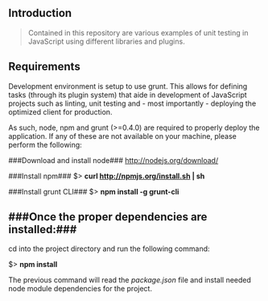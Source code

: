 Introduction
---
> Contained in this repository are various examples of unit testing in JavaScript using different libraries and plugins.

Requirements
---
Development environment is setup to use grunt. This allows for defining tasks (through its plugin system) that aide in development of JavaScript projects such as linting, unit testing and - most importantly - deploying the optimized client for production.

As such, node, npm and grunt (>=0.4.0) are required to properly deploy the application. If any of these are not available on your machine, please perform the following:

###Download and install node###
http://nodejs.org/download/

###Install npm###
$> __curl http://npmjs.org/install.sh | sh__

###Install grunt CLI###
$> __npm install -g grunt-cli__

###Once the proper dependencies are installed:###
----
cd into the project directory and run the following command:

$> __npm install__

The previous command will read the _package.json_ file and install needed node module dependencies for the project.